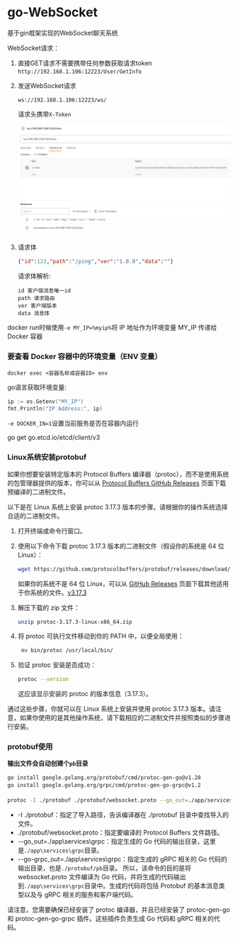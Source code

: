 # go-WebSocket
基于gin框架实现的WebSocket聊天系统

WebSocket请求：

1. 直接GET请求不需要携带任何参数获取请求token `http://192.168.1.106:12223/User/GetInfo`

2. 发送WebSocket请求
    ```
    ws://192.168.1.106:12223/ws/
    ```
    请求头携带`X-Token`

    ![Img](https://raw.githubusercontent.com/liutongke/Image-Hosting/master/images/yank-note-picgo-img-20230613013752.png)

3. 请求体
    ```json
    {"id":123,"path":"/ping","ver":"1.0.0","data":""}
    ```

    请求体解析:
    ```
    id 客户端消息唯一id
    path 请求路由
    ver 客户端版本
    data 消息体
    ```
    
docker run时候使用`-e MY_IP=%myip%`将 IP 地址作为环境变量 MY_IP 传递给 Docker 容器

### 要查看 Docker 容器中的环境变量（ENV 变量）
```
docker exec <容器名称或容器ID> env
```

go语言获取环境变量:

```go
ip := os.Getenv("MY_IP")
fmt.Println("IP Address:", ip)
```

`-e DOCKER_IN=1`设置当前服务是否在容器内运行


go get go.etcd.io/etcd/client/v3


### Linux系统安装protobuf

如果你想要安装特定版本的 Protocol Buffers 编译器（protoc），而不是使用系统的包管理器提供的版本，你可以从 [Protocol Buffers GitHub Releases](https://github.com/protocolbuffers/protobuf/releases) 页面下载预编译的二进制文件。

以下是在 Linux 系统上安装 protoc 3.17.3 版本的步骤。请根据你的操作系统选择合适的二进制文件。

1. 打开终端或命令行窗口。

2. 使用以下命令下载 protoc 3.17.3 版本的二进制文件（假设你的系统是 64 位 Linux）：

   ```bash
   wget https://github.com/protocolbuffers/protobuf/releases/download/v3.17.3/protoc-3.17.3-linux-x86_64.zip
   ```

   如果你的系统不是 64 位 Linux，可以从 [GitHub Releases](https://github.com/protocolbuffers/protobuf/releases) 页面下载其他适用于你系统的文件。[v3.17.3](https://github.com/protocolbuffers/protobuf/releases/tag/v3.17.3)

3. 解压下载的 zip 文件：

   ```bash
   unzip protoc-3.17.3-linux-x86_64.zip
   ```

4. 将 protoc 可执行文件移动到你的 PATH 中，以便全局使用：

   ```bash
    mv bin/protoc /usr/local/bin/
   ```

5. 验证 protoc 安装是否成功：

   ```bash
   protoc --version
   ```

   这应该显示安装的 protoc 的版本信息（3.17.3）。

通过这些步骤，你就可以在 Linux 系统上安装并使用 protoc 3.17.3 版本。请注意，如果你使用的是其他操作系统，请下载相应的二进制文件并按照类似的步骤进行安装。


### protobuf使用

**输出文件会自动创建个`pb`目录**
```bash
go install google.golang.org/protobuf/cmd/protoc-gen-go@v1.28
go install google.golang.org/grpc/cmd/protoc-gen-go-grpc@v1.2

protoc -I ./protobuf ./protobuf/websocket.proto --go_out=./app/services/grpc --go-grpc_out=./app/services/grpc
```

- -I ./protobuf：指定了导入路径，告诉编译器在 ./protobuf 目录中查找导入的文件。
- ./protobuf/websocket.proto：指定要编译的 Protocol Buffers 文件路径。
- --go_out=./app\services\grpc：指定生成的 Go 代码的输出目录，这里是`./app\services\grpc`目录。
- --go-grpc_out=./app\services\grpc：指定生成的 gRPC 相关的 Go 代码的输出目录，也是`./protobuf/pb`目录。
所以，该命令的目的是将 websocket.proto 文件编译为 Go 代码，并将生成的代码输出到`./app\services\grpc`目录中。生成的代码将包括 Protobuf 的基本消息类型以及与 gRPC 相关的服务和客户端代码。

请注意，您需要确保已经安装了 protoc 编译器，并且已经安装了 protoc-gen-go 和 protoc-gen-go-grpc 插件。这些插件负责生成 Go 代码和 gRPC 相关的代码。